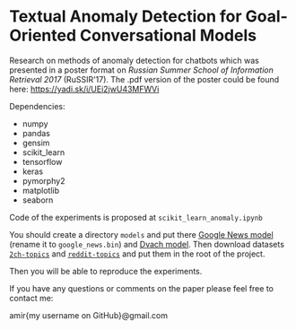 # Textual Anomaly Detection for Goal-Oriented Conversational Models

Research on methods of anomaly detection for chatbots which was presented in a poster format on *Russian Summer School of Information Retrieval 2017* (RuSSIR'17). The .pdf version of the poster could be found here: https://yadi.sk/i/UEi2jwU43MFWVi

Dependencies:

* numpy
* pandas
* gensim
* scikit_learn
* tensorflow
* keras
* pymorphy2
* matplotlib
* seaborn

Code of the experiments is proposed at `scikit_learn_anomaly.ipynb`

You should create a directory `models` and put there [Google News model](https://github.com/mmihaltz/word2vec-GoogleNews-vectors) (rename it to `google_news.bin`) and [Dvach model](https://yadi.sk/d/QzNiFKTY3M3odW). Then download datasets [`2ch-topics`](https://yadi.sk/d/3FukjFEs3M3ogz) and [`reddit-topics`](https://yadi.sk/d/2AaZNNFy3M3ohP) and put them in the root of the project.

Then you will be able to reproduce the experiments.

If you have any questions or comments on the paper please feel free to contact me:

amir{my username on GitHub}@gmail.com
